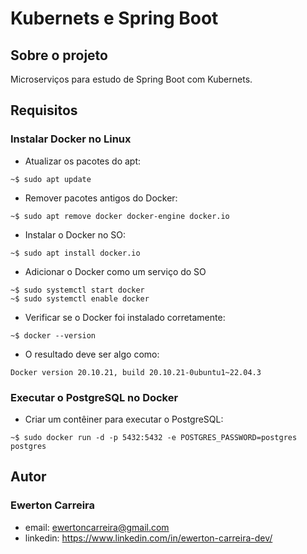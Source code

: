 # Kubernets e Spring Boot

## Sobre o projeto

Microserviços para estudo de Spring Boot com Kubernets.

## Requisitos

### Instalar Docker no Linux

- Atualizar os pacotes do apt:
```
~$ sudo apt update
```

- Remover pacotes antigos do Docker:
```
~$ sudo apt remove docker docker-engine docker.io
```

- Instalar o Docker no SO:
```
~$ sudo apt install docker.io
```

- Adicionar o Docker como um serviço do SO
```
~$ sudo systemctl start docker
~$ sudo systemctl enable docker
```

- Verificar se o Docker foi instalado corretamente:
```
~$ docker --version
```

- O resultado deve ser algo como:
```
Docker version 20.10.21, build 20.10.21-0ubuntu1~22.04.3
```

### Executar o PostgreSQL no Docker

- Criar um contêiner para executar o PostgreSQL:
```
~$ sudo docker run -d -p 5432:5432 -e POSTGRES_PASSWORD=postgres postgres
```


## Autor

### Ewerton Carreira

- email: ewertoncarreira@gmail.com
- linkedin: https://www.linkedin.com/in/ewerton-carreira-dev/

